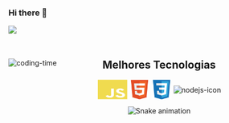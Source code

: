 ### Hi there 👋
<div>
    <img aling="center" height="160em" src="https://github-readme-stats.vercel.app/api?username=devaugust23&show_icons=true&theme=algolia&include_all_commits=true&count_private=true"/>

</div>
 
<div  align="center"> 
  <div style="display: inline_block"><br>
    <div>
    <img align="left" height="260" alt="coding-time" src="code.gif">
      <div>
    <h2 align="center">Melhores Tecnologias </h2>
    <img align="center" height="40" width="60" alt="js-icon"  src="https://raw.githubusercontent.com/devicons/devicon/master/icons/javascript/javascript-plain.svg">
    <img align="center" height="40" width="40" alt="html-icon" src="https://raw.githubusercontent.com/devicons/devicon/master/icons/html5/html5-original.svg">
    <img align="center" height="40" width="40" alt="css-icon" src="https://raw.githubusercontent.com/devicons/devicon/master/icons/css3/css3-original.svg">
    <img align="center" height="40" width="40" alt="nodejs-icon" src="https://upload.wikimedia.org/wikipedia/commons/thumb/9/9a/Visual_Studio_Code_1.35_icon.svg/768px-Visual_Studio_Code_1.35_icon.svg.png"></br>
   </div>
    
  
  
  
![Snake animation](https://github.com/LuigiGF/LuigiGF/blob/output/github-contribution-grid-snake.svg)
